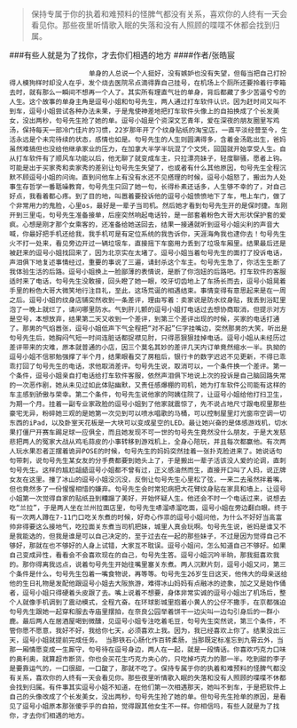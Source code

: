 > 保持专属于你的执着和难预料的怪脾气都没有关系，喜欢你的人终有一天会看见你。那些夜里听情歌入眠的失落和没有人照顾的喋喋不休都会找到归属。

###有些人就是为了找你，才去你们相遇的地方
####作者/张皓宸

						单身的人总说一个人挺好，没有嫉妒也没有失望，但每当把自己打扮得人模狗样时却没人在乎，发个烧去医院吊点滴得靠自己挂号，在机场上个厕所还要拎着行李箱去时，就有那么一瞬间不想再一个人了。其实所有理直气壮的单身，背后都藏了多少苦逼兮兮的人生。这个故事的单身主角是逗号小姐和句号先生，两人通过打车软件认识。因为赶时间又叫不到车，逗号小姐尝试各种办法未果，于是鬼使神差地把打车软件头像上的自拍换成了个长发美女，没出两秒，句号先生抢了她的单。逗号小姐是个资深文艺青年，爱在深夜的朋友圈里写鸡汤，保持每天一部冷门佳片的习惯，22岁那年开了个纹身贴纸的淘宝店，一直平淡经营至今，生活永远是个未完待续的状态，感情也如是。句号先生的人生则圆满得多，含着金汤匙出生，爸妈虽然难搞但也没给他继承家业的压力，在加拿大半学半玩混了个文凭，回国就开始享受人生。自从打车软件有了顺风车功能以后，他无聊了就变成车主，只拉漂亮妹子，轻度聊骚，愿者上钩。可能是出于买家秀和卖家秀的差别让句号先生失望了，也或者有什么其他原因，句号先生全程沉默不顾逗号小姐的问询。直到问他车上有没有水还不见搭理的时候，逗号小姐怒了，搬出为人处事生存哲学一番聒噪教育，句号先生只回了她一句，长得朴素还话多，人生够不幸的了，对自己好点，我看着都心疼。到了目的地，叫嚣着要投诉他的逗号小姐愤愤地下了车，甩上车门，做了个非常用力的鬼脸，心里os，最好是一辈子当司机。然后她才看到句号先生开的是保时捷。车刚开到三里屯，句号先生准备接单，后座突然响起电话铃，是一部套着粉色大哥大形状保护套的爱疯。心想是刚才那个女乘客的，还准备给她送回去，结果一接通就听到逗号小姐尖利的声音大喊，你最好把手机还给我，我手机可是有定位系统的我告诉你，天涯海角我也逮你去！句号先生火不打一处来，看见旁边开过一辆垃圾车，直接摇下车窗用力丢到了垃圾车厢里。结果最后还是被赶来的逗号小姐找回来了，因为北京实在太堵了。逗号小姐当着句号先生的面打了投诉电话，声泪俱下地复述事情经过，重要的事说了三遍，请封杀这个车主。句号先生急了，你活生生断了我体验生活的后路。逗号小姐换上一脸鄙薄的表情说，是断了你泡妞的后路吧。打车软件的客服适时来了电话，句号先生没敢接，回头瞪了她一眼，咬牙切齿地上了车扬长而去，逗号小姐晃着手里的粉色大哥大微笑地行注目礼，至此，这场荒诞的相遇结束。事情变得有意思起来是在一周之后。逗号小姐的纹身店铺突然收到一条差评，理由写着：卖家说是防水纹身贴，我丢到浴缸里泡了一晚上就烂了，请问哪里防水。气到肝儿颤的逗号小姐打电话过去想协商取消，但提示对方是空号，本想放弃，结果第二天又收到一个差评，到第三个差评出现的时候，买家的电话打通了。那男的气焰嚣张，逗号小姐低声下气全程把“对不起”仨字挂嘴边，突然那男的大笑，听出是句号先生后，她胸闷气短一时间连脏话都捉襟见肘，只得恶狠狠挂掉电话。逗号小姐从未经历过差评带来的灾难，原本就普通的小店，因三个莫名其妙的差评几天内订单竟然缩水一半。执拗的逗号小姐不信邪勉强撑了半个月，结果眼看交了房租后，银行卡的数字迟迟不见更新，不得已乖乖打回了句号先生的电话，求他取消差评。句号先生说，取消可以，一个条件换一个差评。第一个条件，逗号小姐亲自打电话给打车软件客服，依然声泪俱下地说上次的投诉是自己脑回路失常的一次恶作剧，她从未见过如此体贴幽默，又责任感爆棚的司机，她为打车软件公司能有这样的车主感到骄傲与荣幸。第二个条件，句号先生说他家的阿姨住院了，让逗号小姐给他打扫卫生，为期一个月。挂着一副专业家政脸的逗号小姐到了他家就震惊了，先不说占地尺寸跟电视里那些豪宅无异，粉碎她三观的是她第一次见到可以喷水唱歌的马桶，可以控制屋里灯光窗帘空调一切东西的iPad，以及卧室天花板是一大块可以变成星空的LED。最让她兴奋的是体感游戏机，切水果打僵尸开赛车踢足球一应俱全，而且她发现不可一世的句号先生竟然没什么朋友，于是大发慈悲把两人的冤家大战从鸡毛蒜皮的小事转移到游戏机上，全身心陪玩，并且每次都赢他。有次两人玩水果忍者正摆着诡异POSE的时候，句号先生的妈妈突然挂着一张扑克脸进来了。她说话句句带刺，说句号先生某女友的分手费都要到她头上了，于是搬出一辈子活该没人爱的论调，直刺句号先生。这样的尴尬龃龉逗号小姐都不曾有过，正义感油然而生，直接开口叫了人妈，说正牌女友在这里。撞了冰山的逗号小姐没沉没，反倒让句号先生心里松了弦，一来二去虽然拌着嘴，但也竟然多了一份惺惺相惜的嫌弃。句号先生会时常犯病把大花臂纹身贴在家具和墙上，让逗号小姐第一次觉得自家的贴纸丑到糟蹋了美好，开始怀疑人生。他还会不时一个电话过来，说想去吃“兰拉”，于是两人坐在兰州拉面店里，句号先生哧溜哧溜吃面，逗号小姐在旁边翻白眼。终于有一次两人蹲在7-11门口吃关东煮的时候，好奇心作祟的逗号小姐问他，为什么不好好当高富帅非得要这么接地气，吃拉面关东煮当司机把妹，城里人真会玩啊。句号先生说，爸妈是谁又不是我能选的，但我是谁是可以自己决定的，至于过去在一起的那些妹子，不过是因为觉得自己不够好，那就在也不够好的人身上试错，大家互不耽误。逗号小姐问，怎么知道自己不够好。如果自己变成异性，看看会不会喜欢现在的自己，句号先生答。逗号小姐沉吟半晌，那我挺喜欢我的。那你得离我远点，说着句号先生开始往嘴里塞关东煮。两人沉默片刻，逗号小姐又问，第三个条件是什么，句号先生包着一嘴食物说，再等等。句号先生26岁生日这天，他伟大的母亲送给他的生日礼物是发配他跟逗号小姐去大阪旅游，难得冰山妈妈有点融冰的迹象，加之又是始作俑者，逗号小姐只得硬着头皮跟了去。嘴上说着不想要，身体非常实诚的逗号小姐出了机场后，整个人就像手机调到了震动模式，全程亢奋。在环球影城里抱着小黄人的公仔不撒手，在京都强迫句号先生跟她一起穿和服去寺庙里摆拍，在奈良公园举着饼干一边尖叫一边勾引身后的一群小鹿。最后两人在居酒屋喝到微醺，见逗号小姐专注吃着毛豆，句号先生突然说，第三个条件，不管你愿不愿意，我好不好，我给你七天，必须喜欢上我。因为，我已经喜欢上你了。结果没出三天，逗号小姐就提前完成任务。 当那铁石心肠化作百转柔肠，当那既定标准忘到九霄云外，当那一厢情愿变成一生厮守，句号待在逗号身边，两人在一起，就是一段情话。你喜欢巧克力口味的奥利奥，就算超市断货，你也会买花生巧克力夹心的，只吃掉巧克力的那一半。吃到甜的李子是要靠运气的，一口很甜，一口酸了，那就不吃了。保持专属于你的执着和难预料的怪脾气都没有关系，喜欢你的人终有一天会看见你。那些夜里听情歌入眠的失落和没有人照顾的喋喋不休都会找到归属。有件事其实逗号小姐不知道，在他们第一次相遇那天，她叫不到车，于是把软件上自己的头像改成了个长发美女，没出两秒，句号先生抢了她的单。但句号先生抢单的原因，是看见了逗号小姐原本那张傻乎乎的自拍，觉得跟其他女生不一样。你相信吗，有些人就是为了找你，才去你们相遇的地方。			  		